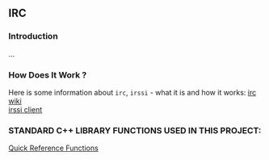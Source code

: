 ## IRC

### Introduction  
...

### How Does It Work ?  

Here is some information about `irc`, `irssi` - what it is and how it works: 
[irc wiki](https://en.wikipedia.org/wiki/IRC)  
[irssi client](https://irssi.org/New-users/)  


### STANDARD C++ LIBRARY FUNCTIONS USED IN THIS PROJECT:  
[Quick Reference Functions](QUICK_REF_FUNCTIONS.md)


